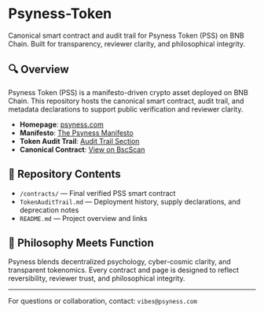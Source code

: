 # Psyness-Token
Canonical smart contract and audit trail for Psyness Token (PSS) on BNB Chain. Built for transparency, reviewer clarity, and philosophical integrity.
## 🔍 Overview

Psyness Token (PSS) is a manifesto-driven crypto asset deployed on BNB Chain. This repository hosts the canonical smart contract, audit trail, and metadata declarations to support public verification and reviewer clarity.

- **Homepage**: [psyness.com](https://psyness.com)
- **Manifesto**: [The Psyness Manifesto](https://www.psyness.com/the-psyness-pss-manifesto-awakening-the-psyche-in-a-cyber-cosmic-age/)
- **Token Audit Trail**: [Audit Trail Section](https://www.psyness.com/the-psyness-pss-manifesto-awakening-the-psyche-in-a-cyber-cosmic-age/#token-audit-trail)
- **Canonical Contract**: [View on BscScan](https://bscscan.com/token/0xc024dea9cecd31fc15648dcb9a52afa21d7f2577)

## 📁 Repository Contents

- `/contracts/` — Final verified PSS smart contract  
- `TokenAuditTrail.md` — Deployment history, supply declarations, and deprecation notes  
- `README.md` — Project overview and links

## 🧠 Philosophy Meets Function

Psyness blends decentralized psychology, cyber-cosmic clarity, and transparent tokenomics. Every contract and page is designed to reflect reversibility, reviewer trust, and philosophical integrity.

---

For questions or collaboration, contact: `vibes@psyness.com`
